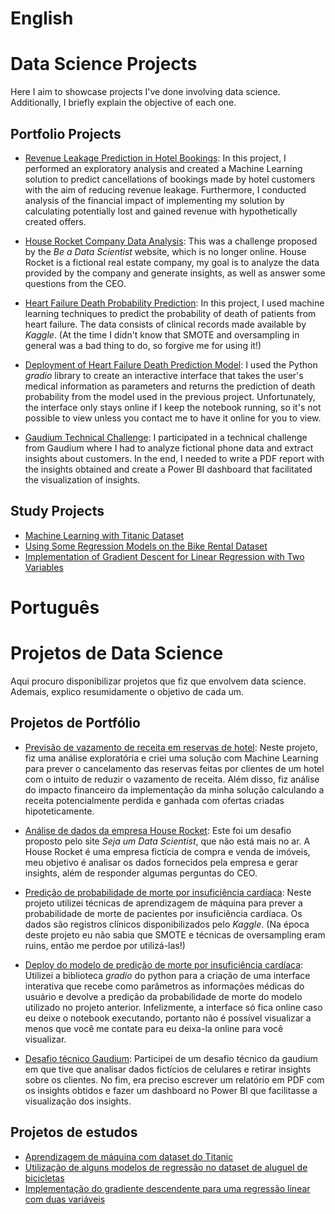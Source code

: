 # English

# Data Science Projects

Here I aim to showcase projects I've done involving data science. Additionally, I briefly explain the objective of each one.

## Portfolio Projects

- [Revenue Leakage Prediction in Hotel Bookings](https://github.com/mthSolon/Data_Science/blob/main/portfolio/revenue_leakage_prediction/):
In this project, I performed an exploratory analysis and created 
a Machine Learning solution to predict cancellations 
of bookings made by hotel customers with the 
aim of reducing revenue leakage. Furthermore, I conducted 
analysis of the financial impact of implementing my solution 
by calculating potentially lost and gained revenue with 
hypothetically created offers.

 - [House Rocket Company Data Analysis](https://github.com/mthSolon/Data_Science/blob/main/portfolio/house_rocket/):
This was a challenge proposed by the *Be a Data 
Scientist* website, which is no longer online. House Rocket is 
a fictional real estate company, my 
goal is to analyze the data provided by the company and 
generate insights, as well as answer some questions from the CEO.

 - [Heart Failure Death Probability Prediction](https://github.com/mthSolon/Data_Science/blob/main/portfolio/heart_failure/heart_failure.ipynb):
In this project, I used machine learning techniques 
to predict the probability of death of 
patients from heart failure. The data consists of 
clinical records made available by *Kaggle*. (At the time I didn't know that SMOTE and oversampling in general was a bad thing to do, so forgive me for using it!)

- [Deployment of Heart Failure Death Prediction Model](https://github.com/mthSolon/Data_Science/blob/main/portfolio/heart_failure/deploy_heart_failure.ipynb):
I used the Python *gradio* library to create 
an interactive interface that takes the user's medical 
information as parameters and returns the prediction 
of death probability from the model used in the previous project.
Unfortunately, the interface only stays online if I keep the notebook 
running, so it's not possible to view unless
you contact me to have it online for you to view.

- [Gaudium Technical Challenge](https://github.com/mthSolon/Data_Science/blob/main/portfolio/desafio_tecnico_gaudium):
I participated in a technical challenge from Gaudium where I had to
analyze fictional phone data and extract insights about
customers. In the end, I needed to write a PDF report
with the insights obtained and create a Power BI dashboard that
facilitated the visualization of insights.

## Study Projects
- [Machine Learning with Titanic Dataset](https://github.com/mthSolon/Data_Science/blob/main/estudos/Titanic.ipynb)
- [Using Some Regression Models on the Bike Rental Dataset](https://github.com/mthSolon/Data_Science/blob/main/estudos/bike_rental.ipynb)
- [Implementation of Gradient Descent for Linear Regression with Two Variables](https://github.com/mthSolon/Data_Science/blob/main/estudos/gradiente_descendente.ipynb)


# Português

# Projetos de Data Science

Aqui procuro disponibilizar projetos que fiz que envolvem data science. Ademais, explico resumidamente o objetivo de cada um.

## Projetos de Portfólio

- [Previsão de vazamento de receita em reservas de hotel](https://github.com/mthSolon/Data_Science/blob/main/portfolio/revenue_leakage_prediction/):
Neste projeto, fiz uma análise exploratória e criei uma 
solução com Machine Learning para prever o cancelamento
das reservas feitas por clientes de um hotel com o
intuito de reduzir o vazamento de receita. Além disso, fiz
análise do impacto financeiro da implementação da minha solução
calculando a receita potencialmente perdida e ganhada com ofertas
criadas hipoteticamente.

 - [Análise de dados da empresa House Rocket](https://github.com/mthSolon/Data_Science/blob/main/portfolio/house_rocket/):
Este foi um desafio proposto pelo site *Seja um Data 
Scientist*, que não está mais no ar. A House Rocket é 
uma empresa fictícia de compra e venda de imóveis, meu 
objetivo é analisar os dados fornecidos pela empresa e 
gerar insights, além de responder algumas perguntas do CEO.

 - [Predição de probabilidade de morte por insuficiência cardíaca](https://github.com/mthSolon/Data_Science/blob/main/portfolio/heart_failure/heart_failure.ipynb):
Neste projeto utilizei técnicas de aprendizagem de 
máquina para prever a probabilidade de morte de 
pacientes por insuficiência cardíaca. Os dados são 
registros clínicos disponibilizados pelo *Kaggle*. (Na época deste projeto eu não sabia que SMOTE e técnicas de oversampling eram ruins, então me perdoe por utilizá-las!)

- [Deploy do modelo de predição de morte por insuficiência cardíaca](https://github.com/mthSolon/Data_Science/blob/main/portfolio/heart_failure/deploy_heart_failure.ipynb):
Utilizei a biblioteca *gradio* do python para a criação 
de uma interface interativa que recebe como parâmetros 
as informações médicas do usuário e devolve a predição 
da probabilidade de morte do modelo utilizado no projeto anterior.
Infelizmente, a interface só fica online caso eu deixe o notebook 
executando, portanto não é possível visualizar a menos que
você me contate para eu deixa-la online para você visualizar.

- [Desafio técnico Gaudium](https://github.com/mthSolon/Data_Science/blob/main/portfolio/desafio_tecnico_gaudium):
Participei de um desafio técnico da gaudium em que tive que
analisar dados fictícios de celulares e retirar insights sobre
os clientes. No fim, era preciso escrever um relatório em PDF
com os insights obtidos e fazer um dashboard no Power BI que
facilitasse a visualização dos insights.

## Projetos de estudos
- [Aprendizagem de máquina com dataset do Titanic](https://github.com/mthSolon/Data_Science/blob/main/estudos/Titanic.ipynb)
- [Utilização de alguns modelos de regressão no dataset de aluguel de bicicletas](https://github.com/mthSolon/Data_Science/blob/main/estudos/bike_rental.ipynb)
- [Implementação do gradiente descendente para uma regressão linear com duas variáveis](https://github.com/mthSolon/Data_Science/blob/main/estudos/gradiente_descendente.ipynb)
